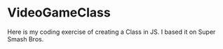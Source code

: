 # VideoGameClass
Here is my coding exercise of creating a Class in JS. I based it on Super Smash Bros.

